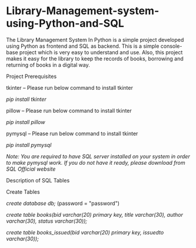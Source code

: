 # Library-Management-system-using-Python-and-SQL
The Library Management System In Python is a simple project developed using Python as frontend and SQL as backend. This is a simple console-base project which is very easy to understand and use. Also, this project makes it easy for the library to keep the records of books, borrowing and returning of books in a digital way.

Project Prerequisites

tkinter – Please run below command to install tkinter

*pip install tkinter*

pillow – Please run below command to install tkinter


*pip install pillow*

pymysql – Please run below command to install tkinter

*pip install pymysql*

*Note: You are required to have SQL server installed on your system in order to make pymysql work. If you do not have it ready, please download from SQL Official website*

Description of SQL Tables

Create Tables

*create database db;* (password = "password")

*create table books(bid varchar(20) primary key, title varchar(30), author varchar(30), status varchar(30));*

*create table books_issued(bid varchar(20) primary key, issuedto varchar(30));*
